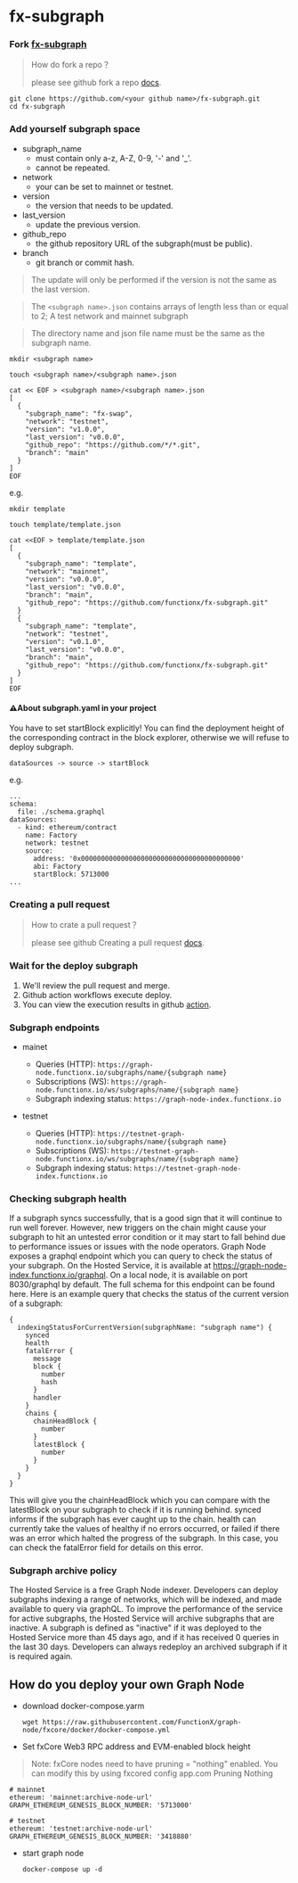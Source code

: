 # fx-subgraph

### Fork [fx-subgraph](https://github.com/functionx/fx-subgraph)

> How do fork a repo？
>
> please see github fork a repo [docs](https://docs.github.com/en/get-started/quickstart/fork-a-repo).

```shell
git clone https://github.com/<your github name>/fx-subgraph.git
cd fx-subgraph
```

### Add yourself subgraph space

* subgraph_name
  * must contain only a-z, A-Z, 0-9, '-' and '_'.
  * cannot be repeated.
* network
  * your can be set to mainnet or testnet.
* version
  * the version that needs to be updated.
* last_version
  * update the previous version.
* github_repo
  * the github repository URL of the subgraph(must be public).
* branch
  * git branch or commit hash.

> The update will only be performed if the version is not the same as the last version.

> The `<subgraph name>.json` contains arrays of length less than or equal to 2; A test network and mainnet subgraph

> The directory name and json file name must be the same as the subgraph name.

```shell
mkdir <subgraph name>

touch <subgraph name>/<subgraph name>.json

cat << EOF > <subgraph name>/<subgraph name>.json
[
  {
    "subgraph_name": "fx-swap",
    "network": "testnet",
    "version": "v1.0.0",
    "last_version": "v0.0.0",
    "github_repo": "https://github.com/*/*.git",
    "branch": "main"
  }
]
EOF
```

e.g.

```shell
mkdir template

touch template/template.json

cat <<EOF > template/template.json
[
  {
    "subgraph_name": "template",
    "network": "mainnet",
    "version": "v0.0.0",
    "last_version": "v0.0.0",
    "branch": "main",
    "github_repo": "https://github.com/functionx/fx-subgraph.git"
  }
  {
    "subgraph_name": "template",
    "network": "testnet",
    "version": "v0.1.0",
    "last_version": "v0.0.0",
    "branch": "main",
    "github_repo": "https://github.com/functionx/fx-subgraph.git"
  }
]
EOF
```

#### ⚠️About subgraph.yaml in your project

You have to set startBlock explicitly! You can find the deployment height of the corresponding contract in the block explorer, otherwise we will refuse to deploy subgraph.

`dataSources -> source -> startBlock`

e.g.

```
...
schema:
  file: ./schema.graphql
dataSources:
  - kind: ethereum/contract
    name: Factory
    network: testnet
    source:
      address: '0x0000000000000000000000000000000000000000'
      abi: Factory
      startBlock: 5713000
...
```

### Creating a pull request

> How to crate a pull request？
>
> please see github Creating a pull request [docs](https://docs.github.com/en/pull-requests/collaborating-with-pull-requests/proposing-changes-to-your-work-with-pull-requests/creating-a-pull-request).

### Wait for the deploy subgraph

1. We'll review the pull request and merge.
2. Github action workflows execute deploy.
3. You can view the execution results in github [action](https://github.com/FunctionX/fx-subgraph/actions).

### Subgraph endpoints

- mainet
  * Queries (HTTP): `https://graph-node.functionx.io/subgraphs/name/{subgraph name}`
  * Subscriptions (WS): `https://graph-node.functionx.io/ws/subgraphs/name/{subgraph name}`
  * Subgraph indexing status: `https://graph-node-index.functionx.io`

- testnet
  * Queries (HTTP): `https://testnet-graph-node.functionx.io/subgraphs/name/{subgraph name}`
  * Subscriptions (WS): `https://testnet-graph-node.functionx.io/ws/subgraphs/name/{subgraph name}`
  * Subgraph indexing status: `https://testnet-graph-node-index.functionx.io`
  
### Checking subgraph health

  If a subgraph syncs successfully, that is a good sign that it will continue to run well forever. However, new triggers on the chain might cause your subgraph to hit an untested error condition or it may start to fall behind due to performance issues or issues with the node operators.
  Graph Node exposes a graphql endpoint which you can query to check the status of your subgraph. On the Hosted Service, it is available at https://graph-node-index.functionx.io/graphql. On a local node, it is available on port 8030/graphql by default. The full schema for this endpoint can be found here. Here is an example query that checks the status of the current version of a subgraph:
```
{
  indexingStatusForCurrentVersion(subgraphName: "subgraph name") {
    synced
    health
    fatalError {
      message
      block {
        number
        hash
      }
      handler
    }
    chains {
      chainHeadBlock {
        number
      }
      latestBlock {
        number
      }
    }
  }
}
```
  This will give you the chainHeadBlock which you can compare with the latestBlock on your subgraph to check if it is running behind. synced informs if the subgraph has ever caught up to the chain. health can currently take the values of healthy if no errors occurred, or failed if there was an error which halted the progress of the subgraph. In this case, you can check the fatalError field for details on this error.

### Subgraph archive policy
  The Hosted Service is a free Graph Node indexer. Developers can deploy subgraphs indexing a range of networks, which will be indexed, and made available to query via graphQL.
  To improve the performance of the service for active subgraphs, the Hosted Service will archive subgraphs that are inactive.
  A subgraph is defined as "inactive" if it was deployed to the Hosted Service more than 45 days ago, and if it has received 0 queries in the last 30 days.
  Developers can always redeploy an archived subgraph if it is required again.

## How do you deploy your own Graph Node

- download docker-compose.yarm

  `wget https://raw.githubusercontent.com/FunctionX/graph-node/fxcore/docker/docker-compose.yml`

- Set fxCore Web3 RPC address and EVM-enabled block height

> Note: fxCore nodes need to have pruning = "nothing" enabled. You can modify this by using fxcored config app.com Pruning Nothing

```
# mainnet
ethereum: 'mainnet:archive-node-url'
GRAPH_ETHEREUM_GENESIS_BLOCK_NUMBER: '5713000'

# testnet
ethereum: 'testnet:archive-node-url'
GRAPH_ETHEREUM_GENESIS_BLOCK_NUMBER: '3418880'
```

- start graph node

  `docker-compose up -d`